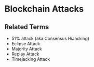 # Blockchain Attacks

## Related Terms

* 51% attack (aka Consensus HiJacking)
* Eclipse Attack
* Majority Attack
* Replay Attack
* Timejacking Attack
